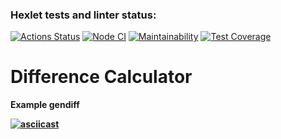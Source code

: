 ### Hexlet tests and linter status:
[![Actions Status](https://github.com/Elanieli/frontend-project-46/workflows/hexlet-check/badge.svg)](https://github.com/Elanieli/frontend-project-46/actions)
[![Node CI](https://github.com/Elanieli/frontend-project-46/actions/workflows/jest-test.yml/badge.svg)](https://github.com/Elanieli/frontend-project-46/actions/workflows/jest-test.yml)
[![Maintainability](https://api.codeclimate.com/v1/badges/268cb9a2d8c48bcfa805/maintainability)](https://codeclimate.com/github/Elanieli/frontend-project-46/maintainability)
[![Test Coverage](https://api.codeclimate.com/v1/badges/268cb9a2d8c48bcfa805/test_coverage)](https://codeclimate.com/github/Elanieli/frontend-project-46/test_coverage)


# Difference Calculator

<b>Example gendiff<b>

[![asciicast](https://asciinema.org/a/9qxC9RmXndGVukKelJEaW5mRz.svg)](https://asciinema.org/a/9qxC9RmXndGVukKelJEaW5mRz)